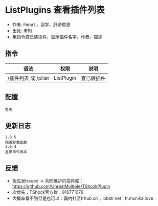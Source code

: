 # ListPlugins 查看插件列表

- 作者: iheart ，羽学，肝帝熙恩
- 出处: 未知
- 用指令查已装插件，显示插件名字，作者，描述

## 指令

| 语法              |     权限     |  说明   |
|-----------------|:----------:|:-----:|
| /插件列表 或 /pllist | ListPlugin | 查已装插件 |

## 配置
```
暂无
```

## 更新日志

```
1.0.5
完善卸载函数
1.0.4
显示插件版本
```

## 反馈
- 优先发issued -> 共同维护的插件库：https://github.com/UnrealMultiple/TShockPlugin
- 次优先：TShock官方群：816771079
- 大概率看不到但是也可以：国内社区trhub.cn ，bbstr.net , tr.monika.love
